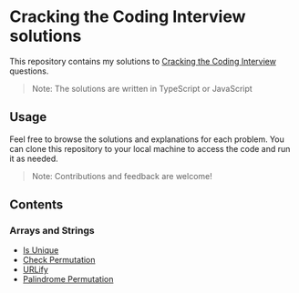 # Cracking the Coding Interview solutions

This repository contains my solutions to [Cracking the Coding Interview](https://www.crackingthecodinginterview.com/) questions.

> Note: The solutions are written in TypeScript or JavaScript

## Usage

Feel free to browse the solutions and explanations for each problem. You can clone this repository to your local machine to access the code and run it as needed.

> Note: Contributions and feedback are welcome!

## Contents

### Arrays and Strings

- [Is Unique](./arrays-and-strings/is-unique.ts)
- [Check Permutation](./arrays-and-strings/check-permutation.ts)
- [URLify](./arrays-and-strings/urlify.ts)
- [Palindrome Permutation](./arrays-and-strings/palindrome-permutation.ts)
